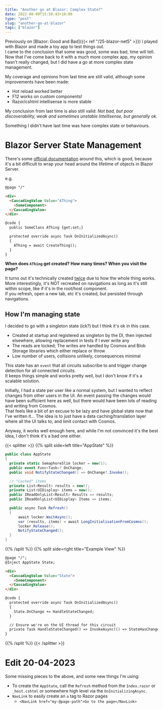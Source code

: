 ```yaml
---
title: "Another go at Blazor: Complex State?"
date: 2022-08-09T15:58:43+10:00
type: "post"
slug: "another-go-at-blazor"
tags: ["blazor"]
---
```


Previously on [Blazor: Good and Bad]({{< ref "/25-blazor-net5" >}}) I played with Blazor and made a toy app to test things out.  
I came to the conclusion that some was good, some was bad, time will tell.  
Now that I've come back to it with a much more complex app, my opinion hasn't really changed, but I did have a go at more complex state management.    

<!--more-->  

My coverage and opinions from last time are still valid, although some improvements have been made:
- Hot reload worked better  
- F12 works on custom components!  
- Razor/cshtml intellisense is more stable

My conclusion from last time is also still valid: *Not bad, but poor discoverability, weak and sometimes unstable Intellisense, but generally ok.*  

Something I didn't have last time was have complex state or behaviours.  

# Blazor Server State Management  
There's some [official documentation](https://learn.microsoft.com/en-us/aspnet/core/blazor/state-management?view=aspnetcore-6.0&pivots=server) around this, which is good, because it's a bit difficult to wrap your head around the lifetime of objects in Blazor Server.  

e.g. 

```html
@page "/"

<div>
  <CascadingValue Value="AThing">
    <SomeComponent>
  </CascadingValue>
</div>

@code {
  public SomeClass AThing {get;set;}

  protected override async Task OnInitializedAsync() 
  {
    AThing = await CreateThing();
  }
}
```

**When does `AThing` get created? How many times? When you visit the page?**  

It turns out it's technically created [twice](https://learn.microsoft.com/en-us/aspnet/core/blazor/components/lifecycle?view=aspnetcore-6.0#component-initialization-oninitializedasync) due to how the whole thing works.  
More interestingly, it's NOT recreated on navigations as long as it's still within scope, like if it's in the root/host component.  
If you refresh, open a new tab, etc it's created, but persisted through navigations.

## How I'm managing state
I decided to go with a singleton state (ick?) but I think it's ok in this case.   

- Created at startup and registered as singleton by the DI, then injected elsewhere, allowing replacement in tests if I ever write any  
- The reads are locked; The writes are handled by Cosmos and Blob Storage libraries which either replace or throw  
- Low number of users, collisions unlikely, consequences minimal  

This state has an `event` that all circuits subscribe to and trigger change detection for all connected circuits.  
It keeps things simple and works pretty well, but I don't know if it's a scalable solution.  

Initially, I had a state per user like a normal system, but I wanted to reflect changes from other users in the UI.
An event passing the changes would have been sufficient here as well, but there would have been lots of reading and writing from Cosmos.  
That feels like a bit of an excuse to be lazy and have global state now that I've written it...
The idea is to just have a data caching/translation layer where all the UI talks to, and limit contact with Cosmos.  

Anyway, it works well enough here, and while I'm not convinced it's the best idea, I don't think it's a bad one either.  

{{< splitter >}}
{{% split side=left title="AppState" %}}
```cs
public class AppState
{
  private static SemaphoreSlim locker = new(1);
  public event Func<Task>? OnChange;
  public void NotifyStateChanged() => OnChange?.Invoke();

  // "Cached" items
  private List<Result> results = new();
  private List<UIDisplay> items = new();
  public IReadOnlyList<Result> Results => results;
  public IReadOnlyList<UIDisplay> Items => items;

  public async Task Refresh()
  {
      await locker.WaitAsync();
      var (results, items) = await LongInitialisationFromCosmos();
      locker.Release();
      NotifyStateChanged();
  }
}
```
{{% /split %}}
{{% split side=right title="Example View" %}}
```html
@page "/";
@Inject AppState State;

<div>
  <CascadingValue Value="State">
    <SomeComponent>
  </CascadingValue>
</div>

@code {
  protected override async Task OnInitializedAsync() 
  {
    State.OnChange += HandleStateChanged;
  }

  // Ensure we're on the UI thread for this circuit
  private Task HandleStateChanged() => InvokeAsync(() => StateHasChanged());
}
```
{{% /split %}}
{{< /splitter >}}  


# Edit 20-04-2023  
Some missing pieces to the above, and some new things I'm using:  
- To create the `AppState`, call the `Refresh` method from the `Index.razor` or `_host.cshtml` or somewhere high level via the `OnInitializingAsync`.  
- `NavLink` to easily create an `a` tag to Razor pages
  - `<NavLink href="my-@page-path">Go to the page</NavLink>`   
